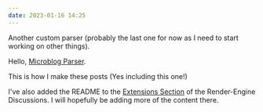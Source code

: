 ```yaml
---
date: 2023-01-16 14:25
---
```


Another custom parser (probably the last one for now as I need to start working on other things).

Hello, [Microblog Parser](https://github.com/kjaymiller/render-engine-microblog).

This is how I make these posts (Yes including this one!) 

I've also added the README to the [Extensions Section](https://github.com/kjaymiller/render_engine/discussions/92) of the Render-Engine Discussions. I will hopefully be adding more of the content there.

